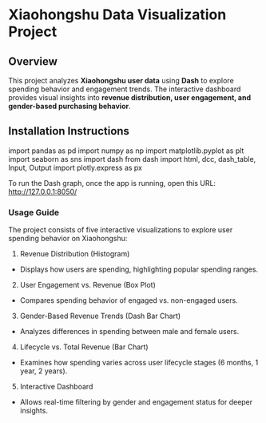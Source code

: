 # Xiaohongshu Data Visualization Project  

## Overview  
This project analyzes **Xiaohongshu user data** using **Dash** to explore spending behavior and engagement trends. The interactive dashboard provides visual insights into **revenue distribution, user engagement, and gender-based purchasing behavior**.  

## Installation Instructions
import pandas as pd
import numpy as np
import matplotlib.pyplot as plt
import seaborn as sns
import dash
from dash import html, dcc, dash_table, Input, Output
import plotly.express as px

To run the Dash graph, once the app is running, open this URL:
http://127.0.0.1:8050/

### Usage Guide
The project consists of five interactive visualizations to explore user spending behavior on Xiaohongshu:
1.	Revenue Distribution (Histogram)
- Displays how users are spending, highlighting popular spending ranges.
2.	User Engagement vs. Revenue (Box Plot)
- Compares spending behavior of engaged vs. non-engaged users.
3.	Gender-Based Revenue Trends (Dash Bar Chart)
- Analyzes differences in spending between male and female users.
4.	Lifecycle vs. Total Revenue (Bar Chart)
- Examines how spending varies across user lifecycle stages (6 months, 1 year, 2 years).
5.	Interactive Dashboard
- Allows real-time filtering by gender and engagement status for deeper insights.

